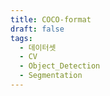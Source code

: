```yaml
---
title: COCO-format
draft: false
tags:
  - 데이터셋
  - CV
  - Object_Detection
  - Segmentation
---
```

 